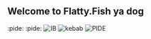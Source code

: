 ## Welcome to Flatty.Fish ya dog
:pide: 
:pide:
![IB](https://thumbs.gfycat.com/RemotePeriodicAmethystgemclam-max-1mb.gif)
![kebab](https://th.bing.com/th/id/R.3486ebdae1981e14a93e09c9b8bc25f7?rik=vq%2fSy%2bNQziQzHA&riu=http%3a%2f%2fupload.wikimedia.org%2fwikipedia%2fcommons%2fc%2fc1%2fPlatycephalus_fuscus_1.jpg&ehk=gzVTv5OT4yqfnaiRDsoKvw2s09gRzkOBKEj%2fV7NwNaM%3d&risl=&pid=ImgRaw&r=0)
![PIDE](http://sophia.smith.edu/blog/sefardi-cook/files/2015/11/pide-guy.jpg)

